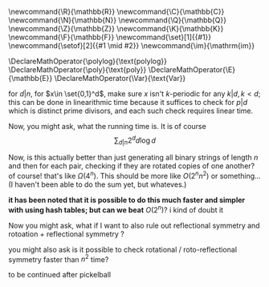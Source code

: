 \newcommand{\R}{\mathbb{R}}
\newcommand{\C}{\mathbb{C}}
\newcommand{\N}{\mathbb{N}}
\newcommand{\Q}{\mathbb{Q}}
\newcommand{\Z}{\mathbb{Z}}
\newcommand{\K}{\mathbb{K}}
\newcommand{\F}{\mathbb{F}}
\newcommand{\set}[1]{\{#1\}}
\newcommand{\setof}[2]{\{#1 \mid #2\}}
\newcommand{\im}{\mathrm{im}}

\DeclareMathOperator{\polylog}{\text{polylog}}
\DeclareMathOperator{\poly}{\text{poly}}
\DeclareMathOperator{\E}{\mathbb{E}}
\DeclareMathOperator{\Var}{\text{Var}}


for $d|n$, for  $x\in \set{0,1}^d$, make sure $x$ isn't $k$-periodic
for any $k|d, k< d$; this can be done in linearithmic time because it
suffices to check for  $p|d$ which is distinct prime divisors,
and each such check requires linear time.

Now, you might ask, what the running time is. It is of course 
$$\sum_{d|n} 2^d d\log d$$

Now, is this actually better than just generating all binary
strings of length $n$ and then for each pair, checking if they
are rotated copies of one another?
of course! that's like $\Omega(4^n)$. This should be more like
$O(2^n n^2)$ or something... 
(I haven't been able to do the sum yet, but whateves.)

**it has been noted that it is possible to do this much faster
and simpler with using hash tables; but can we beat** $O(2^n)$? i
kind of doubt it

Now you might ask, what if I want to also rule out reflectional
symmetry and rotoation + reflectional symmetry ?


you might also ask is it possible to  check rotational /
roto-reflectional symmetry faster than $n^2$ time?

to be continued after pickelball

